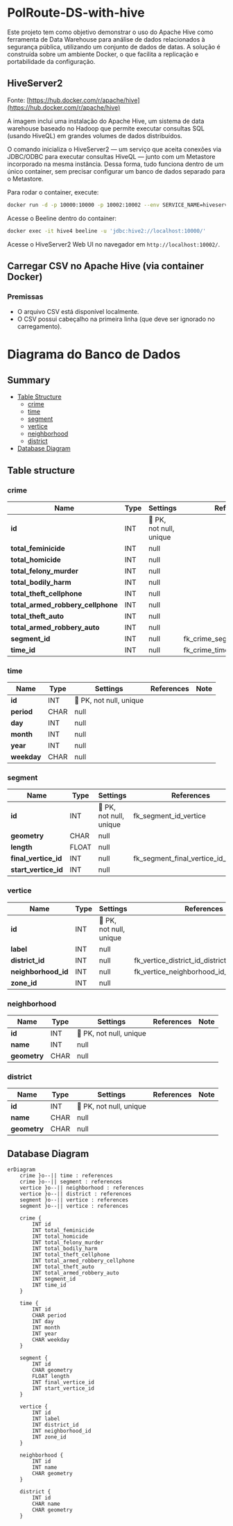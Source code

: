 # PolRoute-DS-with-hive

Este projeto tem como objetivo demonstrar o uso do Apache Hive como ferramenta de Data Warehouse para análise de dados relacionados à segurança pública, utilizando um conjunto de dados de datas. A solução é construída sobre um ambiente Docker, o que facilita a replicação e portabilidade da configuração.

## HiveServer2

Fonte: [https://hub.docker.com/r/apache/hive](https://hub.docker.com/r/apache/hive)

A imagem inclui uma instalação do Apache Hive, um sistema de data warehouse baseado no Hadoop que permite executar consultas SQL (usando HiveQL) em grandes volumes de dados distribuídos.

O comando inicializa o HiveServer2 — um serviço que aceita conexões via JDBC/ODBC para executar consultas HiveQL — junto com um Metastore incorporado na mesma instância. Dessa forma, tudo funciona dentro de um único container, sem precisar configurar um banco de dados separado para o Metastore.

Para rodar o container, execute:

```bash
docker run -d -p 10000:10000 -p 10002:10002 --env SERVICE_NAME=hiveserver2 --name hive4 apache/hive:${HIVE_VERSION}
```

Acesse o Beeline dentro do container:

```bash
docker exec -it hive4 beeline -u 'jdbc:hive2://localhost:10000/'
```

Acesse o HiveServer2 Web UI no navegador em `http://localhost:10002/`.

## Carregar CSV no Apache Hive (via container Docker)

### Premissas

- O arquivo CSV está disponível localmente.
- O CSV possui cabeçalho na primeira linha (que deve ser ignorado no carregamento).

# Diagrama do Banco de Dados
## Summary

- [Table Structure](#table-structure)
	- [crime](#crime)
	- [time](#time)
	- [segment](#segment)
	- [vertice](#vertice)
	- [neighborhood](#neighborhood)
	- [district](#district)
- [Database Diagram](#database-diagram)

## Table structure

### crime

| Name        | Type          | Settings                      | References                    | Note                           |
|-------------|---------------|-------------------------------|-------------------------------|--------------------------------|
| **id** | INT | 🔑 PK, not null, unique |  | |
| **total_feminicide** | INT | null |  | |
| **total_homicide** | INT | null |  | |
| **total_felony_murder** | INT | null |  | |
| **total_bodily_harm** | INT | null |  | |
| **total_theft_cellphone** | INT | null |  | |
| **total_armed_robbery_cellphone** | INT | null |  | |
| **total_theft_auto** | INT | null |  | |
| **total_armed_robbery_auto** | INT | null |  | |
| **segment_id** | INT | null | fk_crime_segment_id_segment | |
| **time_id** | INT | null | fk_crime_time_id_time | | 


### time

| Name        | Type          | Settings                      | References                    | Note                           |
|-------------|---------------|-------------------------------|-------------------------------|--------------------------------|
| **id** | INT | 🔑 PK, not null, unique |  | |
| **period** | CHAR | null |  | |
| **day** | INT | null |  | |
| **month** | INT | null |  | |
| **year** | INT | null |  | |
| **weekday** | CHAR | null |  | | 


### segment

| Name        | Type          | Settings                      | References                    | Note                           |
|-------------|---------------|-------------------------------|-------------------------------|--------------------------------|
| **id** | INT | 🔑 PK, not null, unique | fk_segment_id_vertice | |
| **geometry** | CHAR | null |  | |
| **length** | FLOAT | null |  | |
| **final_vertice_id** | INT | null | fk_segment_final_vertice_id_vertice | |
| **start_vertice_id** | INT | null |  | | 


### vertice

| Name        | Type          | Settings                      | References                    | Note                           |
|-------------|---------------|-------------------------------|-------------------------------|--------------------------------|
| **id** | INT | 🔑 PK, not null, unique |  | |
| **label** | INT | null |  | |
| **district_id** | INT | null | fk_vertice_district_id_district | |
| **neighborhood_id** | INT | null | fk_vertice_neighborhood_id_neighborhood | |
| **zone_id** | INT | null |  | | 


### neighborhood

| Name        | Type          | Settings                      | References                    | Note                           |
|-------------|---------------|-------------------------------|-------------------------------|--------------------------------|
| **id** | INT | 🔑 PK, not null, unique |  | |
| **name** | INT | null |  | |
| **geometry** | CHAR | null |  | | 


### district

| Name        | Type          | Settings                      | References                    | Note                           |
|-------------|---------------|-------------------------------|-------------------------------|--------------------------------|
| **id** | INT | 🔑 PK, not null, unique |  | |
| **name** | CHAR | null |  | |
| **geometry** | CHAR | null |  | | 


## Database Diagram

```mermaid
erDiagram
	crime }o--|| time : references
	crime }o--|| segment : references
	vertice }o--|| neighborhood : references
	vertice }o--|| district : references
	segment }o--|| vertice : references
	segment }o--|| vertice : references

	crime {
		INT id
		INT total_feminicide
		INT total_homicide
		INT total_felony_murder
		INT total_bodily_harm
		INT total_theft_cellphone
		INT total_armed_robbery_cellphone
		INT total_theft_auto
		INT total_armed_robbery_auto
		INT segment_id
		INT time_id
	}

	time {
		INT id
		CHAR period
		INT day
		INT month
		INT year
		CHAR weekday
	}

	segment {
		INT id
		CHAR geometry
		FLOAT length
		INT final_vertice_id
		INT start_vertice_id
	}

	vertice {
		INT id
		INT label
		INT district_id
		INT neighborhood_id
		INT zone_id
	}

	neighborhood {
		INT id
		INT name
		CHAR geometry
	}

	district {
		INT id
		CHAR name
		CHAR geometry
	}
```